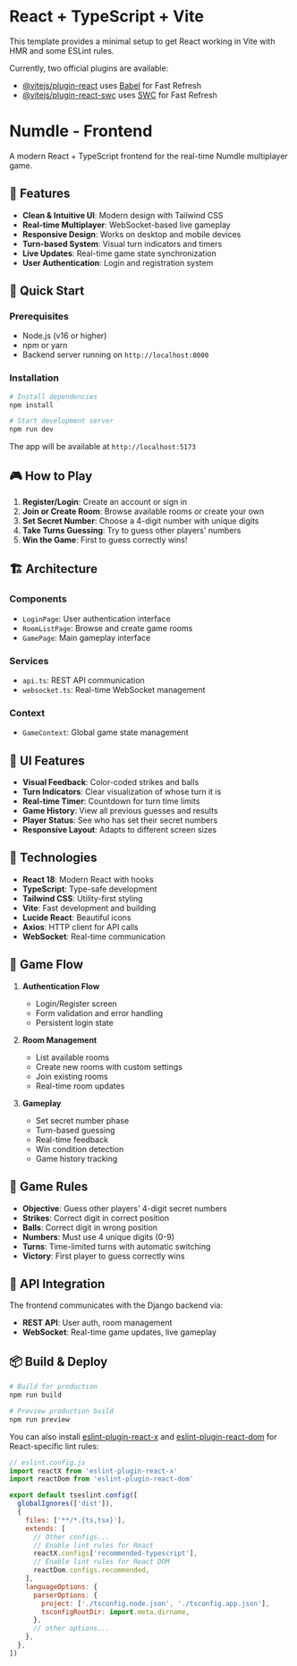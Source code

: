 # React + TypeScript + Vite

This template provides a minimal setup to get React working in Vite with HMR and some ESLint rules.

Currently, two official plugins are available:

- [@vitejs/plugin-react](https://github.com/vitejs/vite-plugin-react/blob/main/packages/plugin-react) uses [Babel](https://babeljs.io/) for Fast Refresh
- [@vitejs/plugin-react-swc](https://github.com/vitejs/vite-plugin-react/blob/main/packages/plugin-react-swc) uses [SWC](https://swc.rs/) for Fast Refresh

# Numdle - Frontend

A modern React + TypeScript frontend for the real-time Numdle multiplayer game.

## 🎯 Features

- **Clean & Intuitive UI**: Modern design with Tailwind CSS
- **Real-time Multiplayer**: WebSocket-based live gameplay
- **Responsive Design**: Works on desktop and mobile devices
- **Turn-based System**: Visual turn indicators and timers
- **Live Updates**: Real-time game state synchronization
- **User Authentication**: Login and registration system

## 🚀 Quick Start

### Prerequisites
- Node.js (v16 or higher)
- npm or yarn
- Backend server running on `http://localhost:8000`

### Installation

```bash
# Install dependencies
npm install

# Start development server
npm run dev
```

The app will be available at `http://localhost:5173`

## 🎮 How to Play

1. **Register/Login**: Create an account or sign in
2. **Join or Create Room**: Browse available rooms or create your own
3. **Set Secret Number**: Choose a 4-digit number with unique digits
4. **Take Turns Guessing**: Try to guess other players' numbers
5. **Win the Game**: First to guess correctly wins!

## 🏗️ Architecture

### Components
- `LoginPage`: User authentication interface
- `RoomListPage`: Browse and create game rooms
- `GamePage`: Main gameplay interface

### Services
- `api.ts`: REST API communication
- `websocket.ts`: Real-time WebSocket management

### Context
- `GameContext`: Global game state management

## 🎨 UI Features

- **Visual Feedback**: Color-coded strikes and balls
- **Turn Indicators**: Clear visualization of whose turn it is
- **Real-time Timer**: Countdown for turn time limits
- **Game History**: View all previous guesses and results
- **Player Status**: See who has set their secret numbers
- **Responsive Layout**: Adapts to different screen sizes

## 🔧 Technologies

- **React 18**: Modern React with hooks
- **TypeScript**: Type-safe development
- **Tailwind CSS**: Utility-first styling
- **Vite**: Fast development and building
- **Lucide React**: Beautiful icons
- **Axios**: HTTP client for API calls
- **WebSocket**: Real-time communication

## 📱 Game Flow

1. **Authentication Flow**
   - Login/Register screen
   - Form validation and error handling
   - Persistent login state

2. **Room Management**
   - List available rooms
   - Create new rooms with custom settings
   - Join existing rooms
   - Real-time room updates

3. **Gameplay**
   - Set secret number phase
   - Turn-based guessing
   - Real-time feedback
   - Win condition detection
   - Game history tracking

## 🎯 Game Rules

- **Objective**: Guess other players' 4-digit secret numbers
- **Strikes**: Correct digit in correct position
- **Balls**: Correct digit in wrong position
- **Numbers**: Must use 4 unique digits (0-9)
- **Turns**: Time-limited turns with automatic switching
- **Victory**: First player to guess correctly wins

## 🔗 API Integration

The frontend communicates with the Django backend via:
- **REST API**: User auth, room management
- **WebSocket**: Real-time game updates, live gameplay

## 📦 Build & Deploy

```bash
# Build for production
npm run build

# Preview production build
npm run preview
```

You can also install [eslint-plugin-react-x](https://github.com/Rel1cx/eslint-react/tree/main/packages/plugins/eslint-plugin-react-x) and [eslint-plugin-react-dom](https://github.com/Rel1cx/eslint-react/tree/main/packages/plugins/eslint-plugin-react-dom) for React-specific lint rules:

```js
// eslint.config.js
import reactX from 'eslint-plugin-react-x'
import reactDom from 'eslint-plugin-react-dom'

export default tseslint.config([
  globalIgnores(['dist']),
  {
    files: ['**/*.{ts,tsx}'],
    extends: [
      // Other configs...
      // Enable lint rules for React
      reactX.configs['recommended-typescript'],
      // Enable lint rules for React DOM
      reactDom.configs.recommended,
    ],
    languageOptions: {
      parserOptions: {
        project: ['./tsconfig.node.json', './tsconfig.app.json'],
        tsconfigRootDir: import.meta.dirname,
      },
      // other options...
    },
  },
])
```
